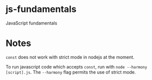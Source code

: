 # js-fundamentals

JavaScript fundamentals

# Notes

`const` does not work with strict mode in nodejs at the moment.

To run javascript code which accepts `const`, run with `node --harmony [script].js`.  The `--harmony` flag permits the use of strict mode.
